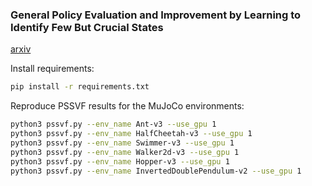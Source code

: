 ### General Policy Evaluation and Improvement by Learning to Identify Few But Crucial States

[arxiv](https://arxiv.org/abs/2207.01566)

Install requirements: 
```bash
pip install -r requirements.txt
```

Reproduce PSSVF results for the MuJoCo environments:
```bash
python3 pssvf.py --env_name Ant-v3 --use_gpu 1
python3 pssvf.py --env_name HalfCheetah-v3 --use_gpu 1
python3 pssvf.py --env_name Swimmer-v3 --use_gpu 1
python3 pssvf.py --env_name Walker2d-v3 --use_gpu 1
python3 pssvf.py --env_name Hopper-v3 --use_gpu 1
python3 pssvf.py --env_name InvertedDoublePendulum-v2 --use_gpu 1
```
